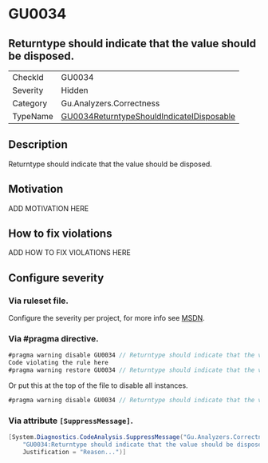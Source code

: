 # GU0034
## Returntype should indicate that the value should be disposed.

<!-- start generated table -->
<table>
<tr>
  <td>CheckId</td>
  <td>GU0034</td>
</tr>
<tr>
  <td>Severity</td>
  <td>Hidden</td>
</tr>
<tr>
  <td>Category</td>
  <td>Gu.Analyzers.Correctness</td>
</tr>
<tr>
  <td>TypeName</td>
  <td><a href="https://github.com/JohanLarsson/Gu.Analyzers/blob/master/Gu.Analyzers.Analyzers/GU0034ReturntypeShouldIndicateIDisposable.cs">GU0034ReturntypeShouldIndicateIDisposable</a></td>
</tr>
</table>
<!-- end generated table -->

## Description

Returntype should indicate that the value should be disposed.

## Motivation

ADD MOTIVATION HERE

## How to fix violations

ADD HOW TO FIX VIOLATIONS HERE

<!-- start generated config severity -->
## Configure severity

### Via ruleset file.

Configure the severity per project, for more info see [MSDN](https://msdn.microsoft.com/en-us/library/dd264949.aspx).

### Via #pragma directive.
```C#
#pragma warning disable GU0034 // Returntype should indicate that the value should be disposed.
Code violating the rule here
#pragma warning restore GU0034 // Returntype should indicate that the value should be disposed.
```

Or put this at the top of the file to disable all instances.
```C#
#pragma warning disable GU0034 // Returntype should indicate that the value should be disposed.
```

### Via attribute `[SuppressMessage]`.

```C#
[System.Diagnostics.CodeAnalysis.SuppressMessage("Gu.Analyzers.Correctness", 
    "GU0034:Returntype should indicate that the value should be disposed.", 
    Justification = "Reason...")]
```
<!-- end generated config severity -->